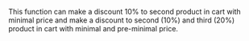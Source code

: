 This function can make a discount 10% to second product in cart with minimal price and make a discount to second (10%) and third (20%) product in cart with minimal and pre-minimal price.
